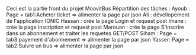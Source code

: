 Ceci est la partie front du projet MoovitBus
Répartition des tâches :
Ayoub : Page = tab1:Acheter ticket => alimenter la page par json
Ali : dévellopement de l'application IONIC
Hassan : crée la page Login et  request post
Imane : crée la page inscription et  request post
Marouan : crée la page S'inscrire dans un abonnement et traiter les requetes GET/POST
Siham : Page = tab3:payement d'abonnement => alimenter la page par json
Yasser: Page = tab2:Suivre un bus => alimenter la page par json